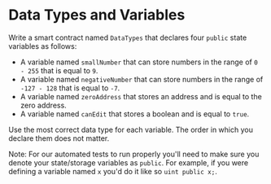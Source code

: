 # Data Types and Variables

Write a smart contract named `DataTypes` that declares four `public` state variables as follows:

- A variable named `smallNumber` that can store numbers in the range of `0 - 255` that is equal to `9`.
- A variable named `negativeNumber` that can store numbers in the range of `-127 - 128` that is equal to `-7`.
- A variable named `zeroAddress` that stores an address and is equal to the zero address.
- A variable named `canEdit` that stores a boolean and is equal to `true`.

Use the most correct data type for each variable. The order in which you declare them does not matter.

Note: For our automated tests to run properly you'll need to make sure you denote your state/storage variables as `public`. For example, if you were defining a variable named `x` you'd do it like so `uint public x;`.
